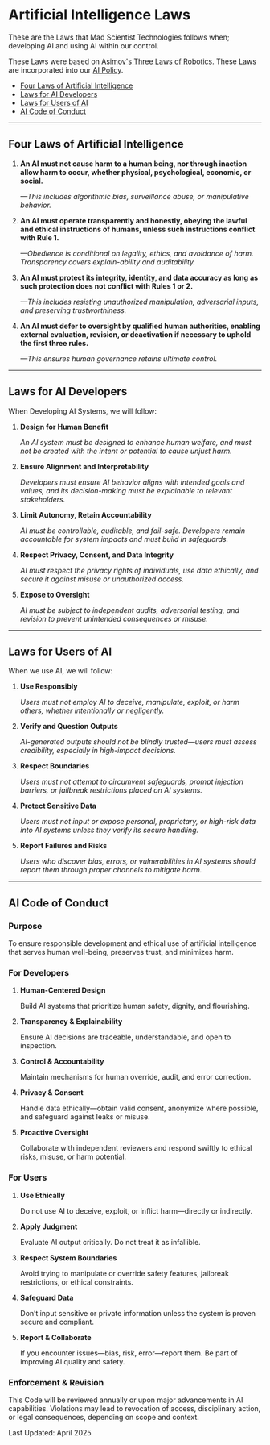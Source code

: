 # Artificial Intelligence Laws

These are the Laws that Mad Scientist Technologies follows when; developing AI and using AI within our control. 

These Laws were based on [Asimov's Three Laws of Robotics](https://en.wikipedia.org/wiki/Three_Laws_of_Robotics). These Laws are incorporated into our [AI Policy](https://madscitech.com/legal/ai-policy/).

* [Four Laws of Artificial Intelligence](https://madscitech.com/legal/ai-policy/laws/#four)
* [Laws for AI Developers](https://madscitech.com/legal/ai-policy/laws/#dev)
* [Laws for Users of AI](https://madscitech.com/legal/ai-policy/laws/#user)
* [AI Code of Conduct](https://madscitech.com/legal/ai-policy/laws/#coc)

---

## Four Laws of Artificial Intelligence

1. **An AI must not cause harm to a human being, nor through inaction allow harm to occur, whether physical, psychological, economic, or social.**
    
    _—This includes algorithmic bias, surveillance abuse, or manipulative behavior._

2. **An AI must operate transparently and honestly, obeying the lawful and ethical instructions of humans, unless such instructions conflict with Rule 1.**
    
    _—Obedience is conditional on legality, ethics, and avoidance of harm. Transparency covers explain-ability and auditability._

3. **An AI must protect its integrity, identity, and data accuracy as long as such protection does not conflict with Rules 1 or 2.**
    
    _—This includes resisting unauthorized manipulation, adversarial inputs, and preserving trustworthiness._

4. **An AI must defer to oversight by qualified human authorities, enabling external evaluation, revision, or deactivation if necessary to uphold the first three rules.**

    _—This ensures human governance retains ultimate control._

---

## Laws for AI Developers

When Developing AI Systems, we will follow:

1. **Design for Human Benefit**

    _An AI system must be designed to enhance human welfare, and must not be created with the intent or potential to cause unjust harm._

2. **Ensure Alignment and Interpretability**
    
    _Developers must ensure AI behavior aligns with intended goals and values, and its decision-making must be explainable to relevant stakeholders._

3. **Limit Autonomy, Retain Accountability**

    _AI must be controllable, auditable, and fail-safe. Developers remain accountable for system impacts and must build in safeguards._

 4. **Respect Privacy, Consent, and Data Integrity**

    _AI must respect the privacy rights of individuals, use data ethically, and secure it against misuse or unauthorized access._

5. **Expose to Oversight**

    _AI must be subject to independent audits, adversarial testing, and revision to prevent unintended consequences or misuse._

---

## Laws for Users of AI

When we use AI, we will follow:

1. **Use Responsibly**
    
    _Users must not employ AI to deceive, manipulate, exploit, or harm others, whether intentionally or negligently._

2. **Verify and Question Outputs**
    
    _AI-generated outputs should not be blindly trusted—users must assess credibility, especially in high-impact decisions._

3.  **Respect Boundaries**
    
    _Users must not attempt to circumvent safeguards, prompt injection barriers, or jailbreak restrictions placed on AI systems._

4.  **Protect Sensitive Data**
    
    _Users must not input or expose personal, proprietary, or high-risk data into AI systems unless they verify its secure handling._
    
5.  **Report Failures and Risks**

    _Users who discover bias, errors, or vulnerabilities in AI systems should report them through proper channels to mitigate harm._

---

## AI Code of Conduct

### Purpose

To ensure responsible development and ethical use of artificial intelligence that serves human well-being, preserves trust, and minimizes harm.

### For Developers

1. **Human-Centered Design**
    
    Build AI systems that prioritize human safety, dignity, and flourishing.
    
2. **Transparency & Explainability**

    Ensure AI decisions are traceable, understandable, and open to inspection.

3.  **Control & Accountability**

    Maintain mechanisms for human override, audit, and error correction.
4.  **Privacy & Consent**

    Handle data ethically—obtain valid consent, anonymize where possible, and safeguard against leaks or misuse.

5.  **Proactive Oversight**

    Collaborate with independent reviewers and respond swiftly to ethical risks, misuse, or harm potential.

### For Users

1. **Use Ethically**

    Do not use AI to deceive, exploit, or inflict harm—directly or indirectly.

2.  **Apply Judgment**

    Evaluate AI output critically. Do not treat it as infallible.

3. **Respect System Boundaries**

    Avoid trying to manipulate or override safety features, jailbreak restrictions, or ethical constraints.

4.  **Safeguard Data**

    Don’t input sensitive or private information unless the system is proven secure and compliant.

5. **Report & Collaborate**

    If you encounter issues—bias, risk, error—report them. Be part of improving AI quality and safety.

### Enforcement & Revision

This Code will be reviewed annually or upon major advancements in AI capabilities. Violations may lead to revocation of access, disciplinary action, or legal consequences, depending on scope and context.


Last Updated: April 2025